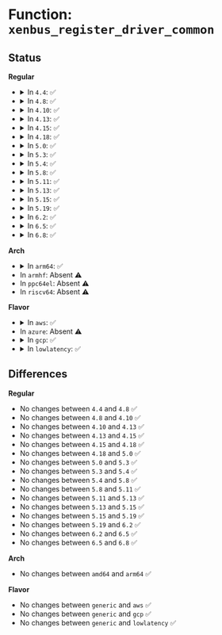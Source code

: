 # Function: <code>xenbus_register_driver_common</code>

## Status
<b>Regular</b>
<ul>
<li>
<details>
<summary>In <code>4.4</code>: ✅</summary>

```c
int xenbus_register_driver_common(struct xenbus_driver *drv, struct xen_bus_type *bus, struct module *owner, const char *mod_name);
```

**Collision:** Unique Global

**Inline:** No

**Transformation:** False

**Instances:**

```
In drivers/xen/xenbus/xenbus_probe.c (ffffffff814cef10)
Location: drivers/xen/xenbus/xenbus_probe.c:300
Inline: False
Direct callers:
  - drivers/xen/xenbus/xenbus_probe_backend.c:__xenbus_register_backend
  - drivers/xen/xenbus/xenbus_probe_frontend.c:__xenbus_register_frontend
```
**Symbols:**

```
ffffffff814cef10-ffffffff814cef46: xenbus_register_driver_common (STB_GLOBAL)
```
</details>
</li>
<li>
<details>
<summary>In <code>4.8</code>: ✅</summary>

```c
int xenbus_register_driver_common(struct xenbus_driver *drv, struct xen_bus_type *bus, struct module *owner, const char *mod_name);
```

**Collision:** Unique Global

**Inline:** No

**Transformation:** False

**Instances:**

```
In drivers/xen/xenbus/xenbus_probe.c (ffffffff8151fb10)
Location: drivers/xen/xenbus/xenbus_probe.c:300
Inline: False
Direct callers:
  - drivers/xen/xenbus/xenbus_probe_backend.c:__xenbus_register_backend
  - drivers/xen/xenbus/xenbus_probe_frontend.c:__xenbus_register_frontend
```
**Symbols:**

```
ffffffff8151fb10-ffffffff8151fb46: xenbus_register_driver_common (STB_GLOBAL)
```
</details>
</li>
<li>
<details>
<summary>In <code>4.10</code>: ✅</summary>

```c
int xenbus_register_driver_common(struct xenbus_driver *drv, struct xen_bus_type *bus, struct module *owner, const char *mod_name);
```

**Collision:** Unique Global

**Inline:** No

**Transformation:** False

**Instances:**

```
In drivers/xen/xenbus/xenbus_probe.c (ffffffff8154bfc0)
Location: drivers/xen/xenbus/xenbus_probe.c:300
Inline: False
Direct callers:
  - drivers/xen/xenbus/xenbus_probe_backend.c:__xenbus_register_backend
  - drivers/xen/xenbus/xenbus_probe_frontend.c:__xenbus_register_frontend
```
**Symbols:**

```
ffffffff8154bfc0-ffffffff8154bff6: xenbus_register_driver_common (STB_GLOBAL)
```
</details>
</li>
<li>
<details>
<summary>In <code>4.13</code>: ✅</summary>

```c
int xenbus_register_driver_common(struct xenbus_driver *drv, struct xen_bus_type *bus, struct module *owner, const char *mod_name);
```

**Collision:** Unique Global

**Inline:** No

**Transformation:** False

**Instances:**

```
In drivers/xen/xenbus/xenbus_probe.c (ffffffff81560210)
Location: drivers/xen/xenbus/xenbus_probe.c:296
Inline: False
Direct callers:
  - drivers/xen/xenbus/xenbus_probe_backend.c:__xenbus_register_backend
  - drivers/xen/xenbus/xenbus_probe_frontend.c:__xenbus_register_frontend
```
**Symbols:**

```
ffffffff81560210-ffffffff81560244: xenbus_register_driver_common (STB_GLOBAL)
```
</details>
</li>
<li>
<details>
<summary>In <code>4.15</code>: ✅</summary>

```c
int xenbus_register_driver_common(struct xenbus_driver *drv, struct xen_bus_type *bus, struct module *owner, const char *mod_name);
```

**Collision:** Unique Global

**Inline:** No

**Transformation:** False

**Instances:**

```
In drivers/xen/xenbus/xenbus_probe.c (ffffffff815c44b0)
Location: drivers/xen/xenbus/xenbus_probe.c:296
Inline: False
Direct callers:
  - drivers/xen/xenbus/xenbus_probe_backend.c:__xenbus_register_backend
  - drivers/xen/xenbus/xenbus_probe_frontend.c:__xenbus_register_frontend
```
**Symbols:**

```
ffffffff815c44b0-ffffffff815c44e4: xenbus_register_driver_common (STB_GLOBAL)
```
</details>
</li>
<li>
<details>
<summary>In <code>4.18</code>: ✅</summary>

```c
int xenbus_register_driver_common(struct xenbus_driver *drv, struct xen_bus_type *bus, struct module *owner, const char *mod_name);
```

**Collision:** Unique Global

**Inline:** No

**Transformation:** False

**Instances:**

```
In drivers/xen/xenbus/xenbus_probe.c (ffffffff815fcb40)
Location: drivers/xen/xenbus/xenbus_probe.c:296
Inline: False
Direct callers:
  - drivers/xen/xenbus/xenbus_probe_backend.c:__xenbus_register_backend
  - drivers/xen/xenbus/xenbus_probe_frontend.c:__xenbus_register_frontend
```
**Symbols:**

```
ffffffff815fcb40-ffffffff815fcb76: xenbus_register_driver_common (STB_GLOBAL)
```
</details>
</li>
<li>
<details>
<summary>In <code>5.0</code>: ✅</summary>

```c
int xenbus_register_driver_common(struct xenbus_driver *drv, struct xen_bus_type *bus, struct module *owner, const char *mod_name);
```

**Collision:** Unique Global

**Inline:** No

**Transformation:** False

**Instances:**

```
In drivers/xen/xenbus/xenbus_probe.c (ffffffff81617bf0)
Location: drivers/xen/xenbus/xenbus_probe.c:296
Inline: False
Direct callers:
  - drivers/xen/xenbus/xenbus_probe_backend.c:__xenbus_register_backend
  - drivers/xen/xenbus/xenbus_probe_frontend.c:__xenbus_register_frontend
```
**Symbols:**

```
ffffffff81617bf0-ffffffff81617c26: xenbus_register_driver_common (STB_GLOBAL)
```
</details>
</li>
<li>
<details>
<summary>In <code>5.3</code>: ✅</summary>

```c
int xenbus_register_driver_common(struct xenbus_driver *drv, struct xen_bus_type *bus, struct module *owner, const char *mod_name);
```

**Collision:** Unique Global

**Inline:** No

**Transformation:** False

**Instances:**

```
In drivers/xen/xenbus/xenbus_probe.c (ffffffff8164b8a0)
Location: drivers/xen/xenbus/xenbus_probe.c:296
Inline: False
Direct callers:
  - drivers/xen/xenbus/xenbus_probe_backend.c:__xenbus_register_backend
  - drivers/xen/xenbus/xenbus_probe_frontend.c:__xenbus_register_frontend
```
**Symbols:**

```
ffffffff8164b8a0-ffffffff8164b8d6: xenbus_register_driver_common (STB_GLOBAL)
```
</details>
</li>
<li>
<details>
<summary>In <code>5.4</code>: ✅</summary>

```c
int xenbus_register_driver_common(struct xenbus_driver *drv, struct xen_bus_type *bus, struct module *owner, const char *mod_name);
```

**Collision:** Unique Global

**Inline:** No

**Transformation:** False

**Instances:**

```
In drivers/xen/xenbus/xenbus_probe.c (ffffffff8166dd30)
Location: drivers/xen/xenbus/xenbus_probe.c:296
Inline: False
Direct callers:
  - drivers/xen/xenbus/xenbus_probe_backend.c:__xenbus_register_backend
  - drivers/xen/xenbus/xenbus_probe_frontend.c:__xenbus_register_frontend
```
**Symbols:**

```
ffffffff8166dd30-ffffffff8166dd66: xenbus_register_driver_common (STB_GLOBAL)
```
</details>
</li>
<li>
<details>
<summary>In <code>5.8</code>: ✅</summary>

```c
int xenbus_register_driver_common(struct xenbus_driver *drv, struct xen_bus_type *bus, struct module *owner, const char *mod_name);
```

**Collision:** Unique Global

**Inline:** No

**Transformation:** False

**Instances:**

```
In drivers/xen/xenbus/xenbus_probe.c (ffffffff8171dee0)
Location: drivers/xen/xenbus/xenbus_probe.c:297
Inline: False
Direct callers:
  - drivers/xen/xenbus/xenbus_probe_backend.c:__xenbus_register_backend
  - drivers/xen/xenbus/xenbus_probe_frontend.c:__xenbus_register_frontend
```
**Symbols:**

```
ffffffff8171dee0-ffffffff8171df16: xenbus_register_driver_common (STB_GLOBAL)
```
</details>
</li>
<li>
<details>
<summary>In <code>5.11</code>: ✅</summary>

```c
int xenbus_register_driver_common(struct xenbus_driver *drv, struct xen_bus_type *bus, struct module *owner, const char *mod_name);
```

**Collision:** Unique Global

**Inline:** No

**Transformation:** False

**Instances:**

```
In drivers/xen/xenbus/xenbus_probe.c (ffffffff8173ae50)
Location: drivers/xen/xenbus/xenbus_probe.c:298
Inline: False
Direct callers:
  - drivers/xen/xenbus/xenbus_probe_backend.c:__xenbus_register_backend
  - drivers/xen/xenbus/xenbus_probe_frontend.c:__xenbus_register_frontend
```
**Symbols:**

```
ffffffff8173ae50-ffffffff8173ae86: xenbus_register_driver_common (STB_GLOBAL)
```
</details>
</li>
<li>
<details>
<summary>In <code>5.13</code>: ✅</summary>

```c
int xenbus_register_driver_common(struct xenbus_driver *drv, struct xen_bus_type *bus, struct module *owner, const char *mod_name);
```

**Collision:** Unique Global

**Inline:** No

**Transformation:** False

**Instances:**

```
In drivers/xen/xenbus/xenbus_probe.c (ffffffff8171ea60)
Location: drivers/xen/xenbus/xenbus_probe.c:364
Inline: False
Direct callers:
  - drivers/xen/xenbus/xenbus_probe_backend.c:__xenbus_register_backend
  - drivers/xen/xenbus/xenbus_probe_frontend.c:__xenbus_register_frontend
```
**Symbols:**

```
ffffffff8171ea60-ffffffff8171ea96: xenbus_register_driver_common (STB_GLOBAL)
```
</details>
</li>
<li>
<details>
<summary>In <code>5.15</code>: ✅</summary>

```c
int xenbus_register_driver_common(struct xenbus_driver *drv, struct xen_bus_type *bus, struct module *owner, const char *mod_name);
```

**Collision:** Unique Global

**Inline:** No

**Transformation:** False

**Instances:**

```
In drivers/xen/xenbus/xenbus_probe.c (ffffffff8179d810)
Location: drivers/xen/xenbus/xenbus_probe.c:361
Inline: False
Direct callers:
  - drivers/xen/xenbus/xenbus_probe_backend.c:__xenbus_register_backend
  - drivers/xen/xenbus/xenbus_probe_frontend.c:__xenbus_register_frontend
```
**Symbols:**

```
ffffffff8179d810-ffffffff8179d846: xenbus_register_driver_common (STB_GLOBAL)
```
</details>
</li>
<li>
<details>
<summary>In <code>5.19</code>: ✅</summary>

```c
int xenbus_register_driver_common(struct xenbus_driver *drv, struct xen_bus_type *bus, struct module *owner, const char *mod_name);
```

**Collision:** Unique Global

**Inline:** No

**Transformation:** False

**Instances:**

```
In drivers/xen/xenbus/xenbus_probe.c (ffffffff818d6f60)
Location: drivers/xen/xenbus/xenbus_probe.c:362
Inline: False
Direct callers:
  - drivers/xen/xenbus/xenbus_probe_backend.c:__xenbus_register_backend
  - drivers/xen/xenbus/xenbus_probe_frontend.c:__xenbus_register_frontend
```
**Symbols:**

```
ffffffff818d6f60-ffffffff818d6fa2: xenbus_register_driver_common (STB_GLOBAL)
```
</details>
</li>
<li>
<details>
<summary>In <code>6.2</code>: ✅</summary>

```c
int xenbus_register_driver_common(struct xenbus_driver *drv, struct xen_bus_type *bus, struct module *owner, const char *mod_name);
```

**Collision:** Unique Global

**Inline:** No

**Transformation:** False

**Instances:**

```
In drivers/xen/xenbus/xenbus_probe.c (ffffffff81a295d0)
Location: drivers/xen/xenbus/xenbus_probe.c:362
Inline: False
Direct callers:
  - drivers/xen/xenbus/xenbus_probe_backend.c:__xenbus_register_backend
  - drivers/xen/xenbus/xenbus_probe_frontend.c:__xenbus_register_frontend
```
**Symbols:**

```
ffffffff81a295d0-ffffffff81a29612: xenbus_register_driver_common (STB_GLOBAL)
```
</details>
</li>
<li>
<details>
<summary>In <code>6.5</code>: ✅</summary>

```c
int xenbus_register_driver_common(struct xenbus_driver *drv, struct xen_bus_type *bus, struct module *owner, const char *mod_name);
```

**Collision:** Unique Global

**Inline:** No

**Transformation:** False

**Instances:**

```
In drivers/xen/xenbus/xenbus_probe.c (ffffffff81a72cd0)
Location: drivers/xen/xenbus/xenbus_probe.c:362
Inline: False
Direct callers:
  - drivers/xen/xenbus/xenbus_probe_backend.c:__xenbus_register_backend
  - drivers/xen/xenbus/xenbus_probe_frontend.c:__xenbus_register_frontend
```
**Symbols:**

```
ffffffff81a72cd0-ffffffff81a72d12: xenbus_register_driver_common (STB_GLOBAL)
```
</details>
</li>
<li>
<details>
<summary>In <code>6.8</code>: ✅</summary>

```c
int xenbus_register_driver_common(struct xenbus_driver *drv, struct xen_bus_type *bus, struct module *owner, const char *mod_name);
```

**Collision:** Unique Global

**Inline:** No

**Transformation:** False

**Instances:**

```
In drivers/xen/xenbus/xenbus_probe.c (ffffffff81ac4e30)
Location: drivers/xen/xenbus/xenbus_probe.c:362
Inline: False
Direct callers:
  - drivers/xen/xenbus/xenbus_probe_backend.c:__xenbus_register_backend
  - drivers/xen/xenbus/xenbus_probe_frontend.c:__xenbus_register_frontend
```
**Symbols:**

```
ffffffff81ac4e30-ffffffff81ac4e72: xenbus_register_driver_common (STB_GLOBAL)
```
</details>
</li>
</ul>
<b>Arch</b>
<ul>
<li>
<details>
<summary>In <code>arm64</code>: ✅</summary>

```c
int xenbus_register_driver_common(struct xenbus_driver *drv, struct xen_bus_type *bus, struct module *owner, const char *mod_name);
```

**Collision:** Unique Global

**Inline:** No

**Transformation:** False

**Instances:**

```
In drivers/xen/xenbus/xenbus_probe.c (ffff800010838870)
Location: drivers/xen/xenbus/xenbus_probe.c:296
Inline: False
Direct callers:
  - drivers/xen/xenbus/xenbus_probe_backend.c:__xenbus_register_backend
  - drivers/xen/xenbus/xenbus_probe_frontend.c:__xenbus_register_frontend
```
**Symbols:**

```
ffff800010838870-ffff8000108388cc: xenbus_register_driver_common (STB_GLOBAL)
```
</details>
</li>
<li>
In <code>armhf</code>: Absent ⚠️
</li>
<li>
In <code>ppc64el</code>: Absent ⚠️
</li>
<li>
In <code>riscv64</code>: Absent ⚠️
</li>
</ul>
<b>Flavor</b>
<ul>
<li>
<details>
<summary>In <code>aws</code>: ✅</summary>

```c
int xenbus_register_driver_common(struct xenbus_driver *drv, struct xen_bus_type *bus, struct module *owner, const char *mod_name);
```

**Collision:** Unique Global

**Inline:** No

**Transformation:** False

**Instances:**

```
In drivers/xen/xenbus/xenbus_probe.c (ffffffff81633b40)
Location: drivers/xen/xenbus/xenbus_probe.c:297
Inline: False
Direct callers:
  - drivers/xen/xenbus/xenbus_probe_backend.c:__xenbus_register_backend
  - drivers/xen/xenbus/xenbus_probe_frontend.c:__xenbus_register_frontend
```
**Symbols:**

```
ffffffff81633b40-ffffffff81633b76: xenbus_register_driver_common (STB_GLOBAL)
```
</details>
</li>
<li>
In <code>azure</code>: Absent ⚠️
</li>
<li>
<details>
<summary>In <code>gcp</code>: ✅</summary>

```c
int xenbus_register_driver_common(struct xenbus_driver *drv, struct xen_bus_type *bus, struct module *owner, const char *mod_name);
```

**Collision:** Unique Global

**Inline:** No

**Transformation:** False

**Instances:**

```
In drivers/xen/xenbus/xenbus_probe.c (ffffffff81661b70)
Location: drivers/xen/xenbus/xenbus_probe.c:296
Inline: False
Direct callers:
  - drivers/xen/xenbus/xenbus_probe_backend.c:__xenbus_register_backend
  - drivers/xen/xenbus/xenbus_probe_frontend.c:__xenbus_register_frontend
```
**Symbols:**

```
ffffffff81661b70-ffffffff81661ba6: xenbus_register_driver_common (STB_GLOBAL)
```
</details>
</li>
<li>
<details>
<summary>In <code>lowlatency</code>: ✅</summary>

```c
int xenbus_register_driver_common(struct xenbus_driver *drv, struct xen_bus_type *bus, struct module *owner, const char *mod_name);
```

**Collision:** Unique Global

**Inline:** No

**Transformation:** False

**Instances:**

```
In drivers/xen/xenbus/xenbus_probe.c (ffffffff8167c140)
Location: drivers/xen/xenbus/xenbus_probe.c:296
Inline: False
Direct callers:
  - drivers/xen/xenbus/xenbus_probe_backend.c:__xenbus_register_backend
  - drivers/xen/xenbus/xenbus_probe_frontend.c:__xenbus_register_frontend
```
**Symbols:**

```
ffffffff8167c140-ffffffff8167c176: xenbus_register_driver_common (STB_GLOBAL)
```
</details>
</li>
</ul>

## Differences
<b>Regular</b>
<ul>
<li>
No changes between <code>4.4</code> and <code>4.8</code> ✅
</li>
<li>
No changes between <code>4.8</code> and <code>4.10</code> ✅
</li>
<li>
No changes between <code>4.10</code> and <code>4.13</code> ✅
</li>
<li>
No changes between <code>4.13</code> and <code>4.15</code> ✅
</li>
<li>
No changes between <code>4.15</code> and <code>4.18</code> ✅
</li>
<li>
No changes between <code>4.18</code> and <code>5.0</code> ✅
</li>
<li>
No changes between <code>5.0</code> and <code>5.3</code> ✅
</li>
<li>
No changes between <code>5.3</code> and <code>5.4</code> ✅
</li>
<li>
No changes between <code>5.4</code> and <code>5.8</code> ✅
</li>
<li>
No changes between <code>5.8</code> and <code>5.11</code> ✅
</li>
<li>
No changes between <code>5.11</code> and <code>5.13</code> ✅
</li>
<li>
No changes between <code>5.13</code> and <code>5.15</code> ✅
</li>
<li>
No changes between <code>5.15</code> and <code>5.19</code> ✅
</li>
<li>
No changes between <code>5.19</code> and <code>6.2</code> ✅
</li>
<li>
No changes between <code>6.2</code> and <code>6.5</code> ✅
</li>
<li>
No changes between <code>6.5</code> and <code>6.8</code> ✅
</li>
</ul>
<b>Arch</b>
<ul>
<li>
No changes between <code>amd64</code> and <code>arm64</code> ✅
</li>
</ul>
<b>Flavor</b>
<ul>
<li>
No changes between <code>generic</code> and <code>aws</code> ✅
</li>
<li>
No changes between <code>generic</code> and <code>gcp</code> ✅
</li>
<li>
No changes between <code>generic</code> and <code>lowlatency</code> ✅
</li>
</ul>
